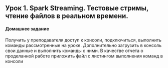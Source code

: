 ## Урок 1. Spark Streaming. Тестовые стримы, чтение файлов в реальном времени.
#### Домашнее задание
Получить у преподавателя доступ к консоли, подключиться, выполнить команды рассмотренные на уроке.
Дополнительно загрузить в консоль свои данные и выполнить команды с ними.
В качестве отчета о проделанной работе приложить файл с листингом выполнения команд в консоли
